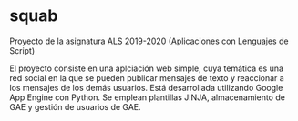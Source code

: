# squab
 Proyecto de la asignatura ALS 2019-2020 (Aplicaciones con Lenguajes de Script)
 
 El proyecto consiste en una aplciación web simple, cuya temática es una red social en la que se pueden publicar mensajes de texto y reaccionar a los mensajes de los demás usuarios. Está desarrollada utilizando Google App Engine con Python. Se emplean plantillas JINJA, almacenamiento de GAE y gestión de usuarios de GAE.

